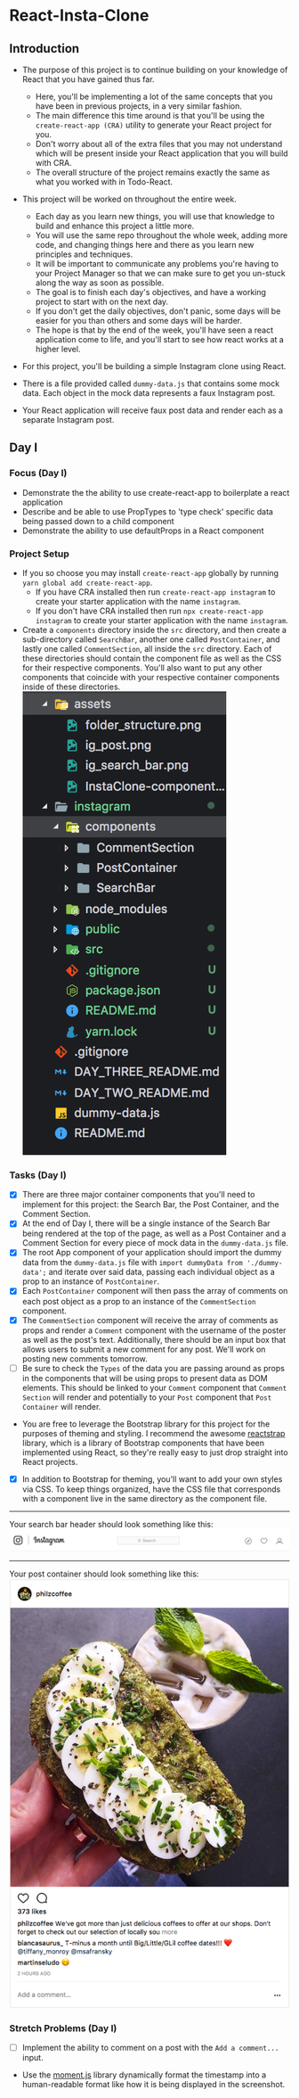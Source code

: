 # React-Insta-Clone

## Introduction

- The purpose of this project is to continue building on your knowledge of React that you have gained thus far.

  - Here, you'll be implementing a lot of the same concepts that you have been in previous projects, in a very similar fashion.
  - The main difference this time around is that you'll be using the `create-react-app (CRA)` utility to generate your React project for you.
  - Don't worry about all of the extra files that you may not understand which will be present inside your React application that you will build with CRA.
  - The overall structure of the project remains exactly the same as what you worked with in Todo-React.

- This project will be worked on throughout the entire week.

  - Each day as you learn new things, you will use that knowledge to build and enhance this project a little more.
  - You will use the same repo throughout the whole week, adding more code, and changing things here and there as you learn new principles and techniques.
  - It will be important to communicate any problems you're having to your Project Manager so that we can make sure to get you un-stuck along the way as soon as possible.
  - The goal is to finish each day's objectives, and have a working project to start with on the next day.
  - If you don't get the daily objectives, don't panic, some days will be easier for you than others and some days will be harder.
  - The hope is that by the end of the week, you'll have seen a react application come to life, and you'll start to see how react works at a higher level.

- For this project, you'll be building a simple Instagram clone using React.
- There is a file provided called `dummy-data.js` that contains some mock data. Each object in the mock data represents a faux Instagram post.
- Your React application will receive faux post data and render each as a separate Instagram post.

## Day I

### Focus (Day I)

- Demonstrate the the ability to use create-react-app to boilerplate a react application
- Describe and be able to use PropTypes to 'type check' specific data being passed down to a child component
- Demonstrate the ability to use defaultProps in a React component

### Project Setup

- If you so choose you may install `create-react-app` globally by running `yarn global add create-react-app`.
  - If you have CRA installed then run `create-react-app instagram` to create your starter application with the name `instagram`.
  - If you don't have CRA installed then run `npx create-react-app instagram` to create your starter application with the name `instagram`.
- Create a `components` directory inside the `src` directory, and then create a sub-directory called `SearchBar`, another one called `PostContainer`, and lastly one called `CommentSection`, all inside the `src` directory. Each of these directories should contain the component file as well as the CSS for their respective components. You'll also want to put any other components that coincide with your respective container components inside of these directories.
![folder_structure](/assets/folder_structure.png)

### Tasks (Day I)

- [x] There are three major container components that you'll need to implement for this project: the Search Bar, the Post Container, and the Comment Section.
- [x] At the end of Day I, there will be a single instance of the Search Bar being rendered at the top of the page, as well as a Post Container and a Comment Section for every piece of mock data in the `dummy-data.js` file.
- [x] The root App component of your application should import the dummy data from the `dummy-data.js` file with `import dummyData from './dummy-data';` and iterate over said data, passing each individual object as a prop to an instance of `PostContainer`.
- [x] Each `PostContainer` component will then pass the array of comments on each post object as a prop to an instance of the `CommentSection` component.
- [x] The `CommentSection` component will receive the array of comments as props and render a `Comment` component with the username of the poster as well as the post's text. Additionally, there should be an input box that allows users to submit a new comment for any post. We'll work on posting new comments tomorrow.
- [ ] Be sure to check the `Types` of the data you are passing around as props in the components that will be using props to present data as DOM elements. This should be linked to your `Comment` component that `Comment Section` will render and potentially to your `Post` component that `Post Container` will render.
- You are free to leverage the Bootstrap library for this project for the purposes of theming and styling. I recommend the awesome [reactstrap](https://reactstrap.github.io/) library, which is a library of Bootstrap components that have been implemented using React, so they're really easy to just drop straight into React projects.
- [x] In addition to Bootstrap for theming, you'll want to add your own styles via CSS. To keep things organized, have the CSS file that corresponds with a component live in the same directory as the component file.

---

Your search bar header should look something like this:
![search bar](/assets/search_bar.png)

---

Your post container should look something like this:
![insta post](/assets/post.png)

### Stretch Problems (Day I)

- [ ] Implement the ability to comment on a post with the `Add a comment...` input.
- Use the [moment.js](https://momentjs.com/) library dynamically format the timestamp into a human-readable format like how it is being displayed in the screenshot.
